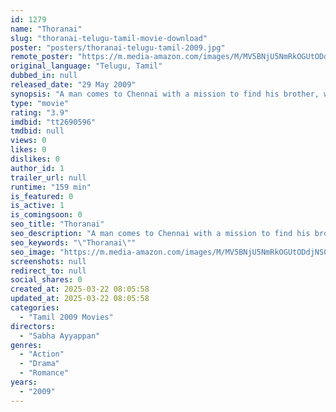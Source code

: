 ```yaml
---
id: 1279
name: "Thoranai"
slug: "thoranai-telugu-tamil-movie-download"
poster: "posters/thoranai-telugu-tamil-2009.jpg"
remote_poster: "https://m.media-amazon.com/images/M/MV5BNjU5NmRkOGUtODdjNS00NWI0LWJiZmYtNTkzZmExM2ViZGVhXkEyXkFqcGc@._V1_SX300.jpg"
original_language: "Telugu, Tamil"
dubbed_in: null
released_date: "29 May 2009"
synopsis: "A man comes to Chennai with a mission to find his brother, who had run away from his house about two decades ago. But a series of events make them both a part of unexpected happenings."
type: "movie"
rating: "3.9"
imdbid: "tt2690596"
tmdbid: null
views: 0
likes: 0
dislikes: 0
author_id: 1
trailer_url: null
runtime: "159 min"
is_featured: 0
is_active: 1
is_comingsoon: 0
seo_title: "Thoranai"
seo_description: "A man comes to Chennai with a mission to find his brother, who had run away from his house about two decades ago. But a series of events make them both a part of unexpected happenings."
seo_keywords: "\"Thoranai\""
seo_image: "https://m.media-amazon.com/images/M/MV5BNjU5NmRkOGUtODdjNS00NWI0LWJiZmYtNTkzZmExM2ViZGVhXkEyXkFqcGc@._V1_SX300.jpg"
screenshots: null
redirect_to: null
social_shares: 0
created_at: 2025-03-22 08:05:58
updated_at: 2025-03-22 08:05:58
categories:
  - "Tamil 2009 Movies"
directors:
  - "Sabha Ayyappan"
genres:
  - "Action"
  - "Drama"
  - "Romance"
years:
  - "2009"
---
```


